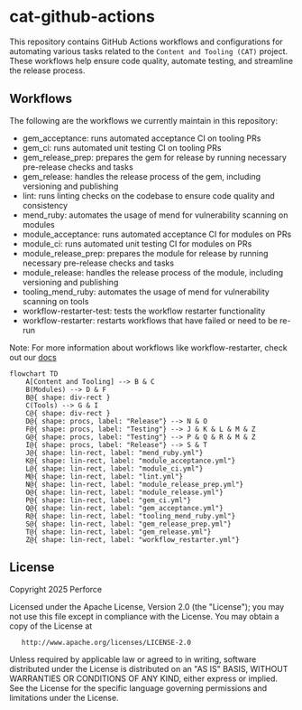 # cat-github-actions

This repository contains GitHub Actions workflows and configurations for automating various tasks related to the `Content and Tooling (CAT)` project. These workflows help ensure code quality, automate testing, and streamline the release process.

## Workflows

The following are the workflows we currently maintain in this repository:
* gem_acceptance: runs automated acceptance CI on tooling PRs
* gem_ci: runs automated unit testing CI on tooling PRs
* gem_release_prep: prepares the gem for release by running necessary pre-release checks and tasks
* gem_release: handles the release process of the gem, including versioning and publishing
* lint: runs linting checks on the codebase to ensure code quality and consistency
* mend_ruby: automates the usage of mend for vulnerability scanning on modules
* module_acceptance: runs automated acceptance CI for modules on PRs
* module_ci: runs automated unit testing CI for modules on PRs
* module_release_prep: prepares the module for release by running necessary pre-release checks and tasks
* module_release: handles the release process of the module, including versioning and publishing
* tooling_mend_ruby: automates the usage of mend for vulnerability scanning on tools
* workflow-restarter-test: tests the workflow restarter functionality
* workflow-restarter: restarts workflows that have failed or need to be re-run

Note: For more information about workflows like workflow-restarter, check out our [docs](./docs/)

```mermaid
flowchart TD
    A[Content and Tooling] --> B & C
    B(Modules) --> D & F
    B@{ shape: div-rect }
    C(Tools) --> G & I
    C@{ shape: div-rect }
    D@{ shape: procs, label: "Release"} --> N & O
    F@{ shape: procs, label: "Testing"} --> J & K & L & M & Z
    G@{ shape: procs, label: "Testing"} --> P & Q & R & M & Z
    I@{ shape: procs, label: "Release"} --> S & T
    J@{ shape: lin-rect, label: "mend_ruby.yml"}
    K@{ shape: lin-rect, label: "module_acceptance.yml"}
    L@{ shape: lin-rect, label: "module_ci.yml"}
    M@{ shape: lin-rect, label: "lint.yml"}
    N@{ shape: lin-rect, label: "module_release_prep.yml"}
    O@{ shape: lin-rect, label: "module_release.yml"}
    P@{ shape: lin-rect, label: "gem_ci.yml"}
    Q@{ shape: lin-rect, label: "gem_acceptance.yml"}
    R@{ shape: lin-rect, label: "tooling_mend_ruby.yml"}
    S@{ shape: lin-rect, label: "gem_release_prep.yml"}
    T@{ shape: lin-rect, label: "gem_release.yml"}
    Z@{ shape: lin-rect, label: "workflow_restarter.yml"}
```
## License

   Copyright 2025 Perforce

   Licensed under the Apache License, Version 2.0 (the "License");
   you may not use this file except in compliance with the License.
   You may obtain a copy of the License at

       http://www.apache.org/licenses/LICENSE-2.0

   Unless required by applicable law or agreed to in writing, software
   distributed under the License is distributed on an "AS IS" BASIS,
   WITHOUT WARRANTIES OR CONDITIONS OF ANY KIND, either express or implied.
   See the License for the specific language governing permissions and
   limitations under the License.

